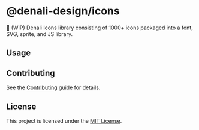 # @denali-design/icons

:construction: (WIP) Denali Icons library consisting of 1000+ icons packaged into a font, SVG, sprite, and JS library.

## Usage

## Contributing

See the [Contributing](CONTRIBUTING.md) guide for details.

## License

This project is licensed under the [MIT License](LICENSE.md).
